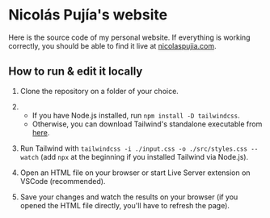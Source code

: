 # Nicolás Pujía's website

Here is the source code of my personal website. If everything is working correctly, you should be able to find it live at [nicolaspujia.com](https://nicolaspujia.com).

## How to run & edit it locally

1. Clone the repository on a folder of your choice.

2. - If you have Node.js installed, run `npm install -D tailwindcss`.
   - Otherwise, you can download Tailwind's standalone executable from [here](https://github.com/tailwindlabs/tailwindcss/releases/tag/v3.4.0).

3. Run Tailwind with `tailwindcss -i ./input.css -o ./src/styles.css --watch` (add `npx` at the beginning if you installed Tailwind via Node.js).

4. Open an HTML file on your browser or start Live Server extension on VSCode (recommended).

5. Save your changes and watch the results on your browser (if you opened the HTML file directly, you'll have to refresh the page).
